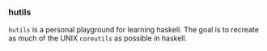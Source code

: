 ### hutils

`hutils` is a personal playground for learning haskell. The goal is to recreate
as much of the UNIX `coreutils` as possible in haskell.
